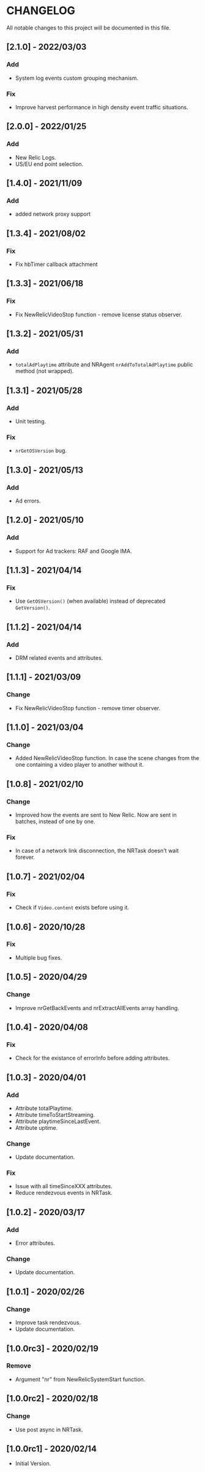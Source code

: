 # CHANGELOG
All notable changes to this project will be documented in this file.

## [2.1.0] - 2022/03/03
### Add
- System log events custom grouping mechanism.
### Fix
- Improve harvest performance in high density event traffic situations.

## [2.0.0] - 2022/01/25
### Add
- New Relic Logs.
- US/EU end point selection.

## [1.4.0] - 2021/11/09
### Add
- added network proxy support

## [1.3.4] - 2021/08/02
### Fix
- Fix hbTimer callback attachment

## [1.3.3] - 2021/06/18
### Fix
- Fix NewRelicVideoStop function - remove license status observer.

## [1.3.2] - 2021/05/31
### Add
- `totalAdPlaytime` attribute and NRAgent `nrAddToTotalAdPlaytime` public method (not wrapped).

## [1.3.1] - 2021/05/28
### Add
- Unit testing.

### Fix
- `nrGetOSVersion` bug.

## [1.3.0] - 2021/05/13
### Add
- Ad errors.

## [1.2.0] - 2021/05/10
### Add
- Support for Ad trackers: RAF and Google IMA.

## [1.1.3] - 2021/04/14
### Fix
- Use `GetOSVersion()` (when available) instead of deprecated `GetVersion()`.

## [1.1.2] - 2021/04/14
### Add
- DRM related events and attributes.

## [1.1.1] - 2021/03/09
### Change
- Fix NewRelicVideoStop function - remove timer observer.

## [1.1.0] - 2021/03/04
### Change
- Added NewRelicVideoStop function. In case the scene changes from the one containing a video player to another without it.

## [1.0.8] - 2021/02/10
### Change
- Improved how the events are sent to New Relic. Now are sent in batches, instead of one by one.

### Fix
- In case of a network link disconnection, the NRTask doesn't wait forever.

## [1.0.7] - 2021/02/04
### Fix
- Check if `Video.content` exists before using it.

## [1.0.6] - 2020/10/28
### Fix
- Multiple bug fixes.

## [1.0.5] - 2020/04/29
### Change
- Improve nrGetBackEvents and nrExtractAllEvents array handling. 

## [1.0.4] - 2020/04/08
### Fix
- Check for the existance of errorInfo before adding attributes.

## [1.0.3] - 2020/04/01
### Add
- Attribute totalPlaytime.
- Attribute timeToStartStreaming.
- Attribute playtimeSinceLastEvent.
- Attribute uptime.

### Change
- Update documentation.

### Fix
- Issue with all timeSinceXXX attributes.
- Reduce rendezvous events in NRTask.

## [1.0.2] - 2020/03/17
### Add
- Error attributes.

### Change
- Update documentation.

## [1.0.1] - 2020/02/26
### Change
- Improve task rendezvous.
- Update documentation.

## [1.0.0rc3] - 2020/02/19
### Remove
- Argument "nr" from NewRelicSystemStart function.

## [1.0.0rc2] - 2020/02/18
### Change
- Use post async in NRTask.

## [1.0.0rc1] - 2020/02/14
- Initial Version.
